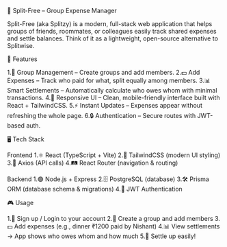 💸 Split-Free – Group Expense Manager

Split-Free (aka Splitzy) is a modern, full-stack web application that helps groups of friends, roommates, or colleagues easily track shared expenses and settle balances.
Think of it as a lightweight, open-source alternative to Splitwise.

🚀 Features

1.👥 Group Management – Create groups and add members.
2.💵 Add Expenses – Track who paid for what, split equally among members.
3.📊 Smart Settlements – Automatically calculate who owes whom with minimal transactions.
4.📱 Responsive UI – Clean, mobile-friendly interface built with React + TailwindCSS.
5.⚡ Instant Updates – Expenses appear without refreshing the whole page.
6.🔒 Authentication – Secure routes with JWT-based auth.

🖥️ Tech Stack

Frontend
1.⚛️ React (TypeScript + Vite)
2.🎨 TailwindCSS (modern UI styling)
3.📡 Axios (API calls)
4.🛤️ React Router (navigation & routing)

Backend
1.🟢 Node.js + Express
2.🗄️ PostgreSQL (database)
3.🛠️ Prisma ORM (database schema & migrations)
4.🔐 JWT Authentication


🎮 Usage

1.🔑 Sign up / Login to your account
2.👥 Create a group and add members
3.💵 Add expenses (e.g., dinner ₹1200 paid by Nishant)
4.📊 View settlements → App shows who owes whom and how much
5.🎉 Settle up easily!
